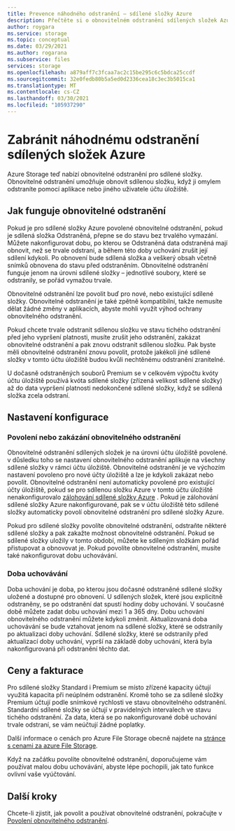 ```yaml
---
title: Prevence náhodného odstranění – sdílené složky Azure
description: Přečtěte si o obnovitelném odstranění sdílených složek Azure a o tom, jak ho můžete použít k obnovení dat a zabránění nechtěnému odstranění.
author: roygara
ms.service: storage
ms.topic: conceptual
ms.date: 03/29/2021
ms.author: rogarana
ms.subservice: files
services: storage
ms.openlocfilehash: a879aff7c3fcaa7ac2c15be295c6c5bdca25ccdf
ms.sourcegitcommit: 32e0fedb80b5a5ed0d2336cea18c3ec3b5015ca1
ms.translationtype: MT
ms.contentlocale: cs-CZ
ms.lasthandoff: 03/30/2021
ms.locfileid: "105937290"
---
```

# <a name="prevent-accidental-deletion-of-azure-file-shares"></a>Zabránit náhodnému odstranění sdílených složek Azure

Azure Storage teď nabízí obnovitelné odstranění pro sdílené složky. Obnovitelné odstranění umožňuje obnovit sdílenou složku, když ji omylem odstraníte pomocí aplikace nebo jiného uživatele účtu úložiště.

## <a name="how-soft-delete-works"></a>Jak funguje obnovitelné odstranění

Pokud je pro sdílené složky Azure povolené obnovitelné odstranění, pokud je sdílená složka Odstraněná, přepne se do stavu bez trvalého vymazání. Můžete nakonfigurovat dobu, po kterou se Odstraněná data odstraněná mají obnovit, než se trvale odstraní, a během této doby uchování zrušit její sdílení kdykoli. Po obnovení bude sdílená složka a veškerý obsah včetně snímků obnovena do stavu před odstraněním. Obnovitelné odstranění funguje jenom na úrovni sdílené složky – jednotlivé soubory, které se odstranily, se pořád vymažou trvale.

Obnovitelné odstranění lze povolit buď pro nové, nebo existující sdílené složky. Obnovitelné odstranění je také zpětně kompatibilní, takže nemusíte dělat žádné změny v aplikacích, abyste mohli využít výhod ochrany obnovitelného odstranění. 

Pokud chcete trvale odstranit sdílenou složku ve stavu tichého odstranění před jeho vypršení platnosti, musíte zrušit jeho odstranění, zakázat obnovitelné odstranění a pak znovu odstranit sdílenou složku. Pak byste měli obnovitelné odstranění znovu povolit, protože jakékoli jiné sdílené složky v tomto účtu úložiště budou kvůli nechtěnému odstranění zranitelné.

U dočasně odstraněných souborů Premium se v celkovém výpočtu kvóty účtu úložiště používá kvóta sdílené složky (zřízená velikost sdílené složky) až do data vypršení platnosti nedokončené sdílené složky, když se sdílená složka zcela odstraní.

## <a name="configuration-settings"></a>Nastavení konfigurace

### <a name="enabling-or-disabling-soft-delete"></a>Povolení nebo zakázání obnovitelného odstranění

Obnovitelné odstranění sdílených složek je na úrovni účtu úložiště povolené. v důsledku toho se nastavení obnovitelného odstranění aplikuje na všechny sdílené složky v rámci účtu úložiště. Obnovitelné odstranění je ve výchozím nastavení povoleno pro nové účty úložiště a lze je kdykoli zakázat nebo povolit. Obnovitelné odstranění není automaticky povolené pro existující účty úložiště, pokud se pro sdílenou složku Azure v tomto účtu úložiště nenakonfigurovalo [zálohování sdílené složky Azure](../../backup/azure-file-share-backup-overview.md) . Pokud je zálohování sdílené složky Azure nakonfigurované, pak se v účtu úložiště této sdílené složky automaticky povolí obnovitelné odstranění pro sdílené složky Azure.

Pokud pro sdílené složky povolíte obnovitelné odstranění, odstraňte některé sdílené složky a pak zakažte možnost obnovitelné odstranění. Pokud se sdílené složky uložily v tomto období, můžete ke sdíleným složkám pořád přistupovat a obnovovat je. Pokud povolíte obnovitelné odstranění, musíte také nakonfigurovat dobu uchovávání.

### <a name="retention-period"></a>Doba uchovávání

Doba uchování je doba, po kterou jsou dočasné odstraněné sdílené složky uložené a dostupné pro obnovení. U sdílených složek, které jsou explicitně odstraněny, se po odstranění dat spustí hodiny doby uchování. V současné době můžete zadat dobu uchování mezi 1 a 365 dny. Dobu uchování obnovitelného odstranění můžete kdykoli změnit. Aktualizovaná doba uchovávání se bude vztahovat jenom na sdílené složky, které se odstranily po aktualizaci doby uchování. Sdílené složky, které se odstranily před aktualizací doby uchování, vyprší na základě doby uchování, která byla nakonfigurovaná při odstranění těchto dat.

## <a name="pricing-and-billing"></a>Ceny a fakturace

Pro sdílené složky Standard i Premium se místo zřízené kapacity účtují využitá kapacita při neúplném odstranění. Kromě toho se za sdílené složky Premium účtují podle snímkové rychlosti ve stavu obnovitelného odstranění. Standardní sdílené složky se účtují v pravidelných intervalech ve stavu tichého odstranění. Za data, která se po nakonfigurované době uchování trvale odstraní, se vám neúčtují žádné poplatky.

Další informace o cenách pro Azure File Storage obecně najdete na [stránce s cenami za azure File Storage](https://azure.microsoft.com/pricing/details/storage/files/).

Když na začátku povolíte obnovitelné odstranění, doporučujeme vám používat malou dobu uchovávání, abyste lépe pochopili, jak tato funkce ovlivní vaše vyúčtování.

## <a name="next-steps"></a>Další kroky

Chcete-li zjistit, jak povolit a používat obnovitelné odstranění, pokračujte v [Povolení obnovitelného odstranění](storage-files-enable-soft-delete.md).

